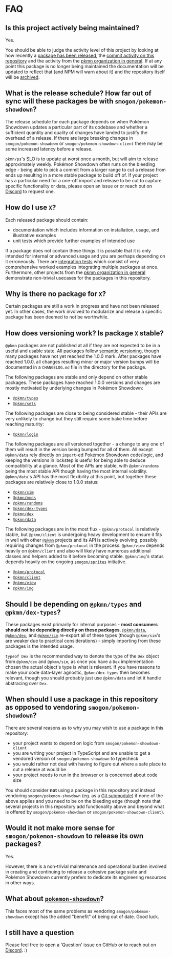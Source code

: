 # FAQ

## Is this project actively being maintained?

Yes.

You should be able to judge the activity level of this project by looking at how recently a
[package has been released](https://www.npmjs.com/package/@pkmn/sim), the
[commit activity on this repository](https://github.com/pkmn/ps/commits/master) and the activity
from the [pkmn organization in general](https://github.com/pkmn). If at any point this package
is no longer being maintained the documentation will be updated to reflect that (and NPM will
warn about it) and the repository itself will be [archived](https://github.com/pkmn-archive).

## What is the release schedule? How far out of sync will these packages be with `smogon/pokemon-showdown`?

The release schedule for each package depends on when Pokémon Showdown updates a particular part of
its codebase and whether a sufficient quantity and quality of changes have landed to justify the
overhead of a release. If there are large breaking changes in `smogon/pokemon-showdown` or
`smogon/pokemon-showdown-client` there may be some increased latency before a release.

`pkmn/ps`'s [SLO](https://en.wikipedia.org/wiki/Service-level_objective) is to update at *worst*
once a month, but will aim to release approximately weekly. Pokémon Showdown often runs on the
bleeding edge -  being able to pick a commit from a larger range to cut a release from ends up
resulting in a more stable package to build off of. If your project has a particular need for a
one-off import and release to be cut to capture specific functionality or data, please open an issue
or or reach out on [Discord](https://pkmn.cc/dev) to request one.

## How do I use `X`?

Each released package should contain:

- documentation which includes information on installation, usage, and illustrative examples
- unit tests which provide further examples of intended use

If a package does not contain these things it is possible that it is only intended for internal or
advanced usage and you are perhaps depending on it erroneously. There are
[integration tests](https://github.com/pkmn/ps/blob/master/integration) which consist of very
comprehensive worked examples integrating multiple packages at once. Furthermore, other projects
from the [pkmn organization in general](https://github.com/pkmn) demonstrate non-trivial
usecases for the packages in this repository.

## Why is there no package for `X`?

Certain packages are still a work in progress and have not been released yet. In other cases, the
work involved to modularize and release a specific package has been deemed to not be worthwhile.

## How does versioning work? Is package `X` stable?

`@pkmn` packages are not published at all if they are not expected to be in a useful and usable
state. All packages follow [semantic versioning](https://semver.org/), though many packages have
not yet reached the 1.0.0 mark. After packages have reached 1.0.0, all changes resulting minor or
major version bumps will be documented in a `CHANGELOG.md` file in the directory for the package.

The following packages are stable and only depend on other stable packages. These packages have
reached 1.0.0 versions and changes are mostly motivated by underlying changes in Pokémon Showdown:

- [`@pkmn/types`](types)
- [`@pkmn/sets`](sets)

The following packages are close to being considered stable - their APIs are very unlikely to change
but they still require some bake time before reaching maturity:

- [`@pkmn/login`](login)

The following packages are all versioned together - a change to any one of them will result in the
version being bumped for all of them. All except `@pkmn/data` rely directly on `import`-ed Pokémon
Showdown code/logic, and keeping the versions in lockstep is useful for being able to deduce
compatibility at a glance. Most of the APIs are stable, with `@pkmn/randoms` being the most stable
API though having the most internal volatility. `@pkmn/data`'s API has the most flexibility at this
point, but together these packages are relatively close to 1.0.0 status:

- [`@pkmn/sim`](sim)
- [`@pkmn/mods`](mods)
- [`@pkmn/randoms`](randoms)
- [`@pkmn/dex-types`](dex/types)
- [`@pkmn/dex`](dex)
- [`@pkmn/data`](data)

The following packages are in the most flux - `@pkmn/protocol` is relatively stable, but
`@pkmn/client` is undergoing heavy development to ensure it fits in well with other
[`@pkmn`](https://pkmn.cc/@pkmn/) projects and its API is actively evolving, possibly requiring
changes from `@pkmn/protocol` in the process. `@pkmn/view` depends heavily on `@pkmn/client` and
also will likely have numerous additional classes and helpers added to it before becoming stable.
`@pkmn/img`'s status depends heavily on the ongoing
[`smogon/sprites`](https://github.com/smogon/sprites) initiative.

- [`@pkmn/protocol`](protocol)
- [`@pkmn/client`](client)
- [`@pkmn/view`](view)
- [`@pkmn/img`](img)

## Should I be depending on `@pkmn/types` and `@pkmn/dex-types`?

These packages exist primarily for internal purposes - **most consumers should not be depending
directly on these packages**. [`@pkmn/data`](data), [`@pkmn/dex`](dex), and [`@pkmn/sim`](sim)
re-export all of these types (though `@pkmn/sim`'s are weaker due to practical considerations) -
simply importing from these packages is the intended usage.

`typeof Dex` is the recommended way to denote the type of the `Dex` object from `@pkmn/dex` and
`@pkmn/sim`, as once you have a `Dex` implementation chosen the actual object's type is what is
relevant. If you have reasons to make your code data-layer agnostic, `@pkmn/dex-types` then becomes
relevant, though you should probably just use `@pkmn/data` and let it handle abstracing over `Dex`.

## When should I use a package in this repository as opposed to vendoring `smogon/pokemon-showdown`?

There are several reasons as to why you may wish to use a package in this repository:

- your project wants to depend on logic from `smogon/pokemon-showdown-client`
- you are writing your project in TypeScript and are unable to get a vendored version of
  `smogon/pokemon-showdown` to typecheck
- you would rather not deal with having to figure out where a safe place to cut a release at would
  be
- your project needs to run in the browser or is concerned about code size

You should consider **not** using a package in this repository and instead vendoring
`smogon/pokemon-showdown` (eg. as a
[Git submodule](https://git-scm.com/book/en/v2/Git-Tools-Submodules)) if none of the above applies
and you need to be on the bleeding edge (though note that several projects in this repository add
functionality above and beyond what is offered by `smogon/pokemon-showdown` or
`smogon/pokemon-showdown-client`).

## Would it not make more sense for `smogon/pokemon-showdown` to release its own packages?

Yes.

However, there is a non-trivial maintenance and operational burden involved in creating and
continuing to release a cohesive package suite and Pokémon Showdown currently prefers to dedicate
its engineering resources in other ways.

## What about [`pokemon-showdown`](https://www.npmjs.com/package/pokemon-showdown)?

This faces most of the same problems as vendoring `smogon/pokemon-showdown` except has the added
"benefit" of being out of date. Good luck.

## I still have a question

Please feel free to open a 'Question' issue on GitHub or to reach out on
[Discord](https://pkmn.cc/dev). :)
